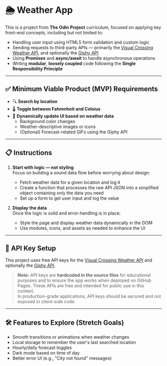 # 🌦️ Weather App

This is a project from **The Odin Project** curriculum, focused on applying key front-end concepts, including but not limited to:

- Handling user input using HTML5 form validation and custom logic  
- Sending requests to third-party APIs — primarily the [Visual Crossing Weather API](https://www.visualcrossing.com/weather-api), and optionally the [Giphy API](https://developers.giphy.com/)  
- Using **Promises** and **async/await** to handle asynchronous operations  
- Writing **modular**, **loosely coupled** code following the **Single Responsibility Principle** 

---

## ✅ Minimum Viable Product (MVP) Requirements

- 🔍 **Search by location**
- 🌡️ **Toggle between Fahrenheit and Celsius**
- 🎨 **Dynamically update UI based on weather data**
  - Background color changes
  - Weather-descriptive images or icons
  - (Optional) Forecast-related GIFs using the Giphy API

---

## 📋 Instructions

1. **Start with logic — not styling**  
   Focus on building a sound data flow before worrying about design:
   - Fetch weather data for a given location and log it
   - Create a function that processes the raw API JSON into a simplified object containing only the data you need
   - Set up a form to get user input and log the value

2. **Display the data**  
   Once the logic is solid and error-handling is in place:
   - Style the page and display weather data dynamically in the DOM
   - Use modules, icons, and assets as needed to enhance the UI

---

## 🔐 API Key Setup

This project uses free API keys for the [Visual Crossing Weather API](https://www.visualcrossing.com/weather-api) and optionally the [Giphy API](https://developers.giphy.com/).

> **Note:** API keys are **hardcoded in the source files** for educational purposes and to ensure the app works when deployed on GitHub Pages. These APIs are free and intended for public use in this context.  
> In production-grade applications, API keys should be secured and not exposed in client-side code.

---

## 🛠 Features to Explore (Stretch Goals)

- Smooth transitions or animations when weather changes
- Local storage to remember the user's last searched location
- Hourly/daily forecast toggles
- Dark mode based on time of day
- Better error UI (e.g., "City not found" messages)
